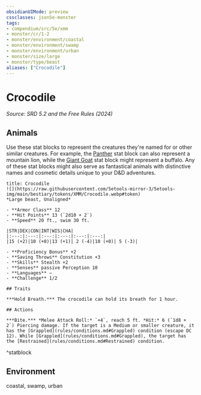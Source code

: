 ```yaml
---
obsidianUIMode: preview
cssclasses: json5e-monster
tags:
- compendium/src/5e/xmm
- monster/cr/1-2
- monster/environment/coastal
- monster/environment/swamp
- monster/environment/urban
- monster/size/large
- monster/type/beast
aliases: ["Crocodile"]
---
```

# Crocodile
*Source: SRD 5.2 and the Free Rules (2024)*  

## Animals

Use these stat blocks to represent the creatures they're named for or other similar creatures. For example, the [Panther](panther-xmm.md) stat block can also represent a mountain lion, while the [Giant Goat](giant-goat-xmm.md) stat block might represent a buffalo. Any of these stat blocks might also serve as fantastical animals with distinctive names and cosmetic details unique to your D&D adventures.

```ad-statblock
title: Crocodile
![](https://raw.githubusercontent.com/5etools-mirror-3/5etools-img/main/bestiary/tokens/XMM/Crocodile.webp#token)
*Large beast, Unaligned*

- **Armor Class** 12
- **Hit Points** 13 (`2d10 + 2`)
- **Speed** 20 ft., swim 30 ft.

|STR|DEX|CON|INT|WIS|CHA|
|:---:|:---:|:---:|:---:|:---:|:---:|
|15 (+2)|10 (+0)|13 (+1)| 2 (-4)|10 (+0)| 5 (-3)|

- **Proficiency Bonus** +2
- **Saving Throws** Constitution +3
- **Skills** Stealth +2
- **Senses** passive Perception 10
- **Languages** —
- **Challenge** 1/2

## Traits

***Hold Breath.*** The crocodile can hold its breath for 1 hour.

## Actions

***Bite.*** *Melee Attack Roll:* `+4`, reach 5 ft. *Hit:* 6 (`1d8 + 2`) Piercing damage. If the target is a Medium or smaller creature, it has the [Grappled](rules/conditions.md#Grappled) condition (escape DC 12). While [Grappled](rules/conditions.md#Grappled), the target has the [Restrained](rules/conditions.md#Restrained) condition.
```
^statblock

## Environment

coastal, swamp, urban